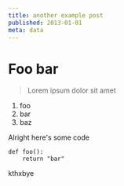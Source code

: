 ```yaml
---
title: another example post
published: 2013-01-01
meta: data
---
```


# Foo bar

> Lorem ipsum dolor sit amet

1. foo
1. bar
1. baz

Alright here's some code

	def foo():
		return "bar"

kthxbye